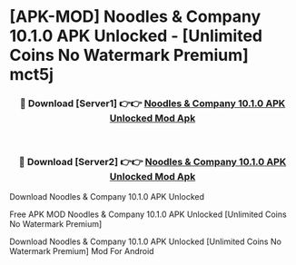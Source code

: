 # [APK-MOD] Noodles & Company 10.1.0 APK Unlocked - [Unlimited Coins No Watermark Premium] mct5j



<div align="center">
<h3>🔴 Download [Server1] 👉👉 <a href="https://momento.my/?title=Noodles_&_Company_10.1.0_APK_Unlocked">Noodles & Company 10.1.0 APK Unlocked Mod Apk</a></h3><br>

<h3>🔴 Download [Server2] 👉👉 <a href="https://momento.my/?title=Noodles_&_Company_10.1.0_APK_Unlocked">Noodles & Company 10.1.0 APK Unlocked Mod Apk</a></h3>
</div>



Download Noodles & Company 10.1.0 APK Unlocked 

Free APK MOD Noodles & Company 10.1.0 APK Unlocked [Unlimited Coins No Watermark Premium]

Download Noodles & Company 10.1.0 APK Unlocked [Unlimited Coins No Watermark Premium] Mod For Android
